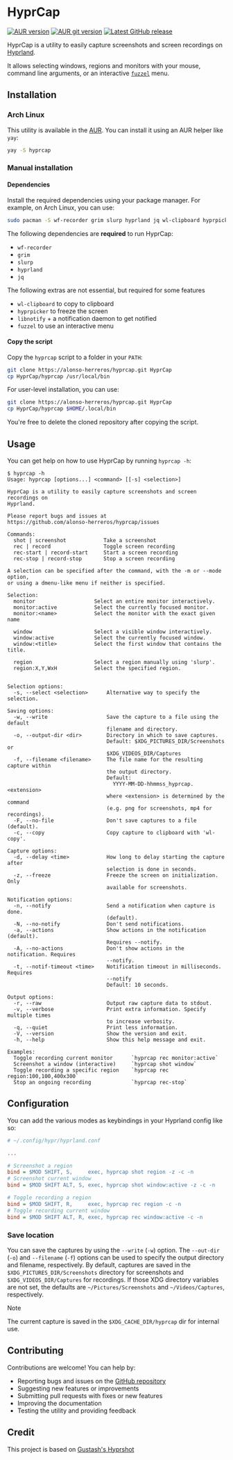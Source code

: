 # HyprCap

[![AUR version][aur-shield]][aur-link]
[![AUR git version][aur-git-shield]][aur-git-link]
[![Latest GitHub release][release-shield]][release-link]

HyprCap is a utility to easily capture screenshots and screen recordings on
[Hyprland](https://hyprland.org/).

It allows selecting windows, regions and monitors with your mouse, command line
arguments, or an interactive [`fuzzel`][fuzzel] menu.

<!-- It allows selecting windows, regions and monitors with your mouse, a -->
<!-- `dmenu`-like program, or with command line arguments. -->

## Installation

### Arch Linux

This utility is available in the [AUR](https://aur.archlinux.org/packages/hyprcap). You can install it
using an AUR helper like `yay`:

```bash
yay -S hyprcap
```

### Manual installation

#### Dependencies

Install the required dependencies using your package manager. For example, on
Arch Linux, you can use:

```bash
sudo pacman -S wf-recorder grim slurp hyprland jq wl-clipboard hyprpicker libnotify
```

The following dependencies are **required** to run HyprCap:

- `wf-recorder`
- `grim`
- `slurp`
- `hyprland`
- `jq`

The following extras are not essential, but required for some features

- `wl-clipboard` to copy to clipboard
- `hyprpicker` to freeze the screen
- `libnotify` + a notification daemon to get notified
- `fuzzel` to use an interactive menu
<!-- - dmenu or equivalent (to use an interactive menu) -->

#### Copy the script

Copy the `hyprcap` script to a folder in your `PATH`:

```bash
git clone https://alonso-herreros/hyprcap.git HyprCap
cp HyprCap/hyprcap /usr/local/bin
```

For user-level installation, you can use:

```bash
git clone https://alonso-herreros/hyprcap.git HyprCap
cp HyprCap/hyprcap $HOME/.local/bin
```

You're free to delete the cloned repository after copying the script.

## Usage

You can get help on how to use HyprCap by running `hyprcap -h`:

```
$ hyprcap -h
Usage: hyprcap [options...] <command> [[-s] <selection>]

HyprCap is a utility to easily capture screenshots and screen recordings on
Hyprland.

Please report bugs and issues at
https://github.com/alonso-herreros/hyprcap/issues

Commands:
  shot | screenshot            Take a screenshot
  rec | record                 Toggle screen recording
  rec-start | record-start     Start a screen recording
  rec-stop | record-stop       Stop a screen recording

A selection can be specified after the command, with the -m or --mode option,
or using a dmenu-like menu if neither is specified.

Selection:
  monitor                   Select an entire monitor interactively.
  monitor:active            Select the currently focused monitor.
  monitor:<name>            Select the monitor with the exact given name

  window                    Select a visible window interactively.
  window:active             Select the currently focused window.
  window:<title>            Select the first window that contains the title.

  region                    Select a region manually using 'slurp'.
  region:X,Y,WxH            Select the specified region.


Selection options:
  -s, --select <selection>      Alternative way to specify the selection.

Saving options:
  -w, --write                   Save the capture to a file using the default
                                filename and directory.
  -o, --output-dir <dir>        Directory in which to save captures.
                                Default: $XDG_PICTURES_DIR/Screenshots or
                                $XDG_VIDEOS_DIR/Captures
  -f, --filename <filename>     The file name for the resulting capture within
                                the output directory.
                                Default:
                                  YYYY-MM-DD-hhmmss_hyprcap.<extension>
                                where <extension> is determined by the command
                                (e.g. png for screenshots, mp4 for recordings).
  -F, --no-file                 Don't save captures to a file (default).
  -c, --copy                    Copy capture to clipboard with 'wl-copy'.

Capture options:
  -d, --delay <time>            How long to delay starting the capture after
                                selection is done in seconds.
  -z, --freeze                  Freeze the screen on initialization. Only
                                available for screenshots.

Notification options:
  -n, --notify                  Send a notification when capture is done.
                                (default).
  -N, --no-notify               Don't send notifications.
  -a, --actions                 Show actions in the notification (default).
                                Requires --notify.
  -A, --no-actions              Don't show actions in the notification. Requires
                                --notify.
  -t, --notif-timeout <time>    Notification timeout in milliseconds. Requires
                                --notify
                                Default: 10 seconds.

Output options:
  -r, --raw                     Output raw capture data to stdout.
  -v, --verbose                 Print extra information. Specify multiple times
                                to increase verbosity.
  -q, --quiet                   Print less information.
  -V, --version                 Show the version and exit.
  -h, --help                    Show this help message and exit.

Examples:
  Toggle recording current monitor      `hyprcap rec monitor:active`
  Screenshot a window (interactive)     `hyprcap shot window`
  Toggle recording a specific region    `hyprcap rec region:100,100,400x300`
  Stop an ongoing recording             `hyprcap rec-stop`
```

## Configuration

You can add the various modes as keybindings in your Hyprland config like so:

```ini
# ~/.config/hypr/hyprland.conf

...

# Screenshot a region
bind = $MOD SHIFT, S,     exec, hyprcap shot region -z -c -n
# Screenshot current window
bind = $MOD SHIFT ALT, S, exec, hyprcap shot window:active -z -c -n

# Toggle recording a region
bind = $MOD SHIFT, R,     exec, hyprcap rec region -c -n
# Toggle recording current window
bind = $MOD SHIFT ALT, R, exec, hyprcap rec window:active -c -n
```

### Save location

You can save the captures by using the `--write` (`-w`) option. The `--out-dir`
(`-o`) and `--filename` (`-f`) options can be used to specify the output
directory and filename, respectively. By default, captures are saved in the
`$XDG_PICTURES_DIR/Screenshots` directory for screenshots and
`$XDG_VIDEOS_DIR/Captures` for recordings. If those XDG directory variables
are not set, the defaults are `~/Pictures/Screenshots` and
`~/Videos/Captures`, respectively.

> [!Note]
>
> The current capture is saved in the `$XDG_CACHE_DIR/hyprcap` dir for internal
> use.

## Contributing

Contributions are welcome! You can help by:

- Reporting bugs and issues on the [GitHub
  repository](https://github.com/alonso-herreros/hyprcap/issues)
- Suggesting new features or improvements
- Submitting pull requests with fixes or new features
- Improving the documentation
- Testing the utility and providing feedback

## Credit

This project is based on [Gustash's
Hyprshot](https://github.com/Gustash/Hyprshot)

[aur-shield]: https://img.shields.io/aur/version/hyprcap?label=hyprcap&logo=arch+linux
[aur-link]: https://aur.archlinux.org/packages/hyprcap
[aur-git-shield]: https://img.shields.io/aur/version/hyprcap-git?label=hyprcap-git&logo=arch+linux
[aur-git-link]: https://aur.archlinux.org/packages/hyprcap-git
[release-shield]: https://img.shields.io/github/v/release/alonso-herreros/hyprcap?color=green&logo=github
[release-link]: https://github.com/alonso-herreros/hyprcap/releases/latest

[fuzzel]: https://codeberg.org/dnkl/fuzzel
